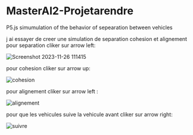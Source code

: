 # MasterAI2-Projetarendre
P5.js simumulation of the behavior of sepearation between vehicles

j ai essayer de creer une simulation de separation cohesion et alignement 
pour separation cliker sur arrow left:

![Screenshot 2023-11-26 111415](https://github.com/polaris123are/MasterAI2-Projetarendre/assets/85073795/ab94eaa5-2b77-4ef1-9a97-ce3f0ec6d9ac)

pour cohesion cliker sur arrow up:

![cohesion](https://github.com/polaris123are/MasterAI2-Projetarendre/assets/85073795/26b2b5ac-90fc-4cf0-8921-fad6f856bba8)

pour alignement cliker sur arrow left :

![alignement](https://github.com/polaris123are/MasterAI2-Projetarendre/assets/85073795/08d99ced-d3c8-4069-860c-a4f5470a5630)

pour que les vehicules suive la vehicule avant cliker sur arrow right:

![suivre](https://github.com/polaris123are/MasterAI2-Projetarendre/assets/85073795/eaed87a4-d6d2-4849-9ba8-950e31ad687f)
